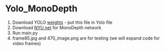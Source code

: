 # Yolo_MonoDepth
1. Download YOLO [weights](https://pjreddie.com/media/files/yolov3.weights) - put this file in Yolo file
2. Download [NYU net](https://s3-eu-west-1.amazonaws.com/densedepth/nyu.h5) for MonoDepth network
3. Run main.py 
4. frame85.jpg and 470_image.png are for testing (we will expand code for video frames)
